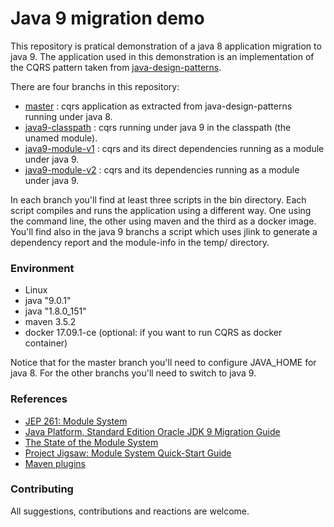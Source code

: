 
# Java 9 migration demo

This repository is pratical demonstration of a java 8 application migration to java 9. The application used in this demonstration is an implementation of the CQRS pattern taken from [java-design-patterns](https://github.com/iluwatar/java-design-patterns).

There are four branchs in this repository:

* [master](https://github.com/isabiq/java9-migration/tree/master) : cqrs application as extracted from java-design-patterns running under java 8.
* [java9-classpath](//github.com/isabiq/java9-migration/tree/java9-classpath) : cqrs running under java 9 in the classpath (the unamed module).
* [java9-module-v1](//github.com/isabiq/java9-migration/tree/java9-module-v1) : cqrs and its direct dependencies running as a module under java 9.
* [java9-module-v2](//github.com/isabiq/java9-migration/tree/java9-module-v2) : cqrs and its dependencies running as a module under java 9.

In each branch you'll find at least three scripts in the bin directory. Each script compiles and runs the application using a different way. One using the command line, the other using maven and the third as a docker image. You'll find also in the java 9 branchs a script which uses jlink to generate a dependency report and the module-info in the temp/ directory.


### Environment

* Linux
* java "9.0.1"
* java "1.8.0_151"
* maven 3.5.2
* docker 17.09.1-ce (optional: if you want to run CQRS as docker container)


Notice that for the master branch you'll need to configure JAVA_HOME for java 8. For the other branchs you'll need to switch to java 9.

### References

* [JEP 261: Module System](http://openjdk.java.net/jeps/261)
* [Java Platform, Standard Edition Oracle JDK 9 Migration Guide](https://docs.oracle.com/javase/9/migrate/toc.htm)
* [The State of the Module System](http://openjdk.java.net/projects/jigsaw/spec/sotms/)
* [Project Jigsaw: Module System Quick-Start Guide](http://openjdk.java.net/projects/jigsaw/quick-start)
* [Maven plugins](https://maven.apache.org/plugins/)


### Contributing

All suggestions, contributions and reactions are welcome.


